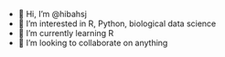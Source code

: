 - 👋 Hi, I’m @hibahsj
- 👀 I’m interested in R, Python, biological data science 
- 🌱 I’m currently learning R 
- 💞️ I’m looking to collaborate on anything 

<!---
hibahsj/hibahsj is a ✨ special ✨ repository because its `README.md` (this file) appears on your GitHub profile.
You can click the Preview link to take a look at your changes.
--->
